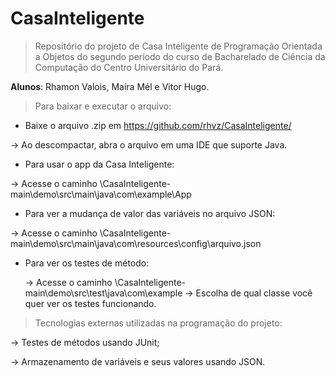 # CasaInteligente
> Repositório do projeto de Casa Inteligente de Programação Orientada a Objetos do segundo período do curso de Bacharelado de Ciência da Computação do Centro Universitário do Pará.
 
**Alunos**: Rhamon Valois, Maíra Mél e Vitor Hugo.

> Para baixar e executar o arquivo:
- Baixe o arquivo .zip em https://github.com/rhvz/CasaInteligente/

-> Ao descompactar, abra o arquivo em uma IDE que suporte Java.

 - Para usar o app da Casa Inteligente:
   
  -> Acesse o caminho \CasaInteligente-main\demo\src\main\java\com\example\App

 - Para ver a mudança de valor das variáveis no arquivo JSON:
   
  -> Acesse o caminho \CasaInteligente-main\demo\src\main\java\com\resources\config\arquivo.json

- Para ver os testes de método:
  
  -> Acesse o caminho \CasaInteligente-main\demo\src\test\java\com\example
  -> Escolha de qual classe você quer ver os testes funcionando.

> Tecnologias externas utilizadas na programação do projeto:

  -> Testes de métodos usando JUnit;
	
  -> Armazenamento de variáveis e seus valores usando JSON. 
